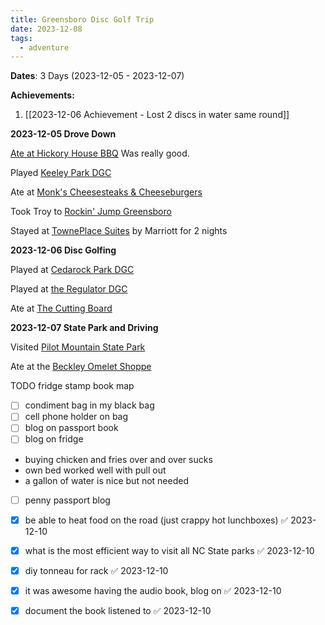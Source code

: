 ```yaml
---
title: Greensboro Disc Golf Trip
date: 2023-12-08
tags:
  - adventure
---
```

**Dates**: 3 Days (2023-12-05 - 2023-12-07)

**Achievements:**
1. [[2023-12-06 Achievement - Lost 2 discs in water same round]]

**2023-12-05 Drove Down**

[Ate at Hickory House BBQ](https://maps.app.goo.gl/ThfjCP7yEabToYx2A)
Was really good.

Played [Keeley Park DGC](https://udisc.com/courses/keeley-park-dgc-PqOz)

Ate at [Monk's Cheesesteaks & Cheeseburgers](https://maps.app.goo.gl/xaaWixbBTz5QzKXB9)

Took Troy to [Rockin' Jump Greensboro](https://maps.app.goo.gl/DchqTHzPsfYLznbDA)

Stayed at [TownePlace Suites](https://maps.app.goo.gl/w9m66zhpy8vw6Jho8) by Marriott for 2 nights

**2023-12-06 Disc Golfing**

Played at [Cedarock Park DGC](https://udisc.com/courses/cedarock-park-3op3)

Played at [the Regulator DGC](https://udisc.com/courses/the-regulator-at-rock-creek-Vaol)

Ate at [The Cutting Board](https://maps.app.goo.gl/UhWrH5wk6n5oxgvc6)

**2023-12-07 State Park and Driving**

Visited [Pilot Mountain State Park](https://maps.app.goo.gl/YffcZTZxBhzhAvcUA)

Ate at the [Beckley Omelet Shoppe](https://maps.app.goo.gl/qEcm9axKDC6Jn93Z8)

TODO fridge
stamp book
map



- [ ] condiment bag in my black bag
- [ ] cell phone holder on bag
- [ ] blog on passport book
- [ ] blog on fridge
-  buying chicken and fries over and over sucks
-  own bed worked well with pull out
- a gallon of water is nice but not needed

- [ ] penny passport blog
- [x] be able to heat food on the road (just crappy hot lunchboxes) ✅ 2023-12-10
- [x] what is the most efficient way to visit all NC State parks ✅ 2023-12-10
- [x] diy tonneau for rack ✅ 2023-12-10
- [x] it was awesome having the audio book, blog on ✅ 2023-12-10
- [x] document the book listened to ✅ 2023-12-10

